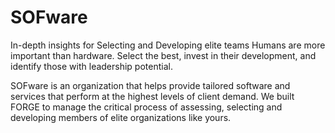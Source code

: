 # SOFware

In-depth insights for Selecting and Developing elite teams
Humans are more important than hardware. Select the best, invest in their development, and identify those with leadership potential.

SOFware is an organization that helps provide tailored software and services that perform at the highest levels of client demand. We built FORGE to manage the critical process of assessing, selecting and developing members of elite organizations like yours.